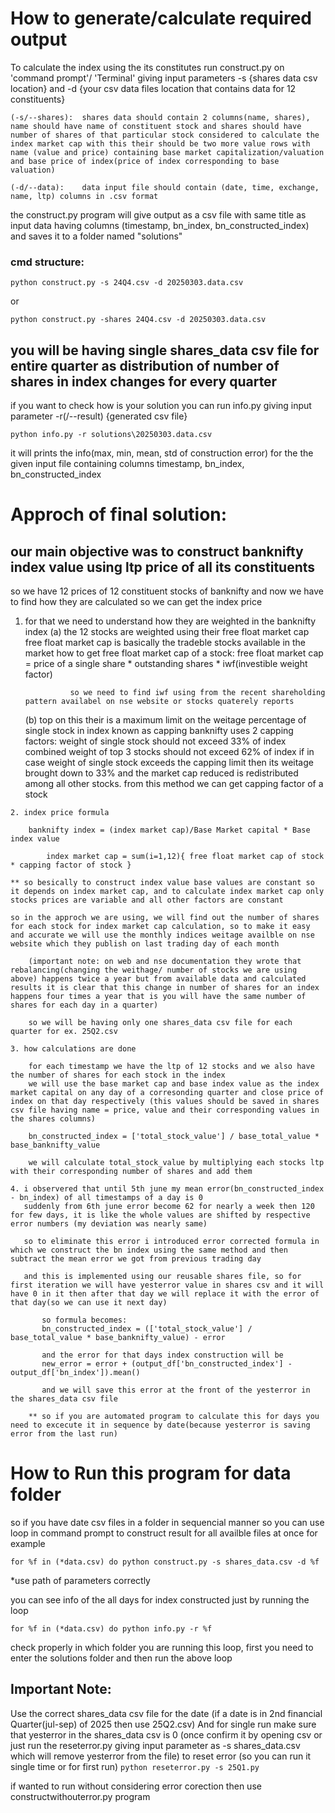 # How to generate/calculate required output

To calculate the index using the its constitutes run construct.py on 'command prompt'/ 'Terminal' giving input parameters -s {shares data csv location} and -d {your csv data files location that contains data for 12 constituents}

    (-s/--shares):	shares data should contain 2 columns(name, shares), name should have name of constituent stock and shares should have number of shares of that particular stock considered to calculate the index market cap with this their should be two more value rows with name (value and price) containing base market capitalization/valuation and base price of index(price of index corresponding to base valuation)

    (-d/--data):	data input file should contain (date, time, exchange, name, ltp) columns in .csv format



the construct.py program will give output as a csv file with same title as input data having columns (timestamp, bn_index, bn_constructed_index) and saves it to a folder named "solutions"

### cmd structure:
```
python construct.py -s 24Q4.csv -d 20250303.data.csv 
```
or

```
python construct.py -shares 24Q4.csv -d 20250303.data.csv
```




## you will be having single shares_data csv file for entire quarter as distribution of number of shares in index changes for every quarter



if you want to check how is your solution you can run info.py giving input parameter -r(/--result) {generated csv file}
```
python info.py -r solutions\20250303.data.csv
```
it will prints the info(max, min, mean, std of construction error) for the the given input file containing columns timestamp, bn_index, bn_constructed_index


# Approch of final solution:

## our main objective was to construct banknifty index value using ltp price of all its constituents 
   so we have 12 prices of 12 constituent stocks of banknifty and now we have to find how they are calculated so we can get the index price
   1. for that we need to understand how they are weighted in the banknifty index
        (a) the 12 stocks are weighted using their free float market cap 
                free float market cap is basically the tradeble stocks available in the market 
                how to get free float market cap of a stock:
                    free float market cap = price of a single share * outstanding shares * iwf(investible weight factor)

                    so we need to find iwf using from the recent shareholding pattern availabel on nse website or stocks quaterely reports

        (b) top on this their is a maximum limit on the weitage percentage of single stock in index known as capping
                banknifty uses 2 capping factors:
                    weight of single stock should not exceed 33% of index
                    combined weight of top 3 stocks should not exceed 62% of index
                if in case weight of single stock exceeds the capping limit then its weitage brought down to 33% and the market cap reduced is redistributed among all other stocks.
                    from this method we can get capping factor of a stock

    2. index price formula
        
        banknifty index = (index market cap)/Base Market capital * Base index value
        
            index market cap = sum(i=1,12){ free float market cap of stock * capping factor of stock }  

    ** so besically to construct index value base values are constant so it depends on index market cap, and to calculate index market cap only stocks prices are variable and all other factors are constant

    so in the approch we are using, we will find out the number of shares for each stock for index market cap calculation, so to make it easy and accurate we will use the monthly indices weitage availble on nse website which they publish on last trading day of each month

        (important note: on web and nse documentation they wrote that rebalancing(changing the weithage/ number of stocks we are using above) happens twice a year but from available data and calculated results it is clear that this change in number of shares for an index happens four times a year that is you will have the same number of shares for each day in a quarter)

        so we will be having only one shares_data csv file for each quarter for ex. 25Q2.csv

    3. how calculations are done

        for each timestamp we have the ltp of 12 stocks and we also have the number of shares for each stock in the index 
        we will use the base market cap and base index value as the index market capital on any day of a corresonding quarter and close price of index on that day respectively (this values should be saved in shares csv file having name = price, value and their corresponding values in the shares columns)

        bn_constructed_index = ['total_stock_value'] / base_total_value * base_banknifty_value

        we will calculate total_stock_value by multiplying each stocks ltp with their corresponding number of shares and add them 

    4. i observered that until 5th june my mean error(bn_constructed_index - bn_index) of all timestamps of a day is 0
       suddenly from 6th june error become 62 for nearly a week then 120 for few days, it is like the whole values are shifted by respective error numbers (my deviation was nearly same)
       
       so to eliminate this error i introduced error corrected formula in which we construct the bn index using the same method and then subtract the mean error we got from previous trading day

       and this is implemented using our reusable shares file, so for first iteration we will have yesterror value in shares csv and it will have 0 in it then after that day we will replace it with the error of that day(so we can use it next day)

           so formula becomes:
           bn_constructed_index = (['total_stock_value'] / base_total_value * base_banknifty_value) - error
           
           and the error for that days index construction will be
           new_error = error + (output_df['bn_constructed_index'] - output_df['bn_index']).mean() 

           and we will save this error at the front of the yesterror in the shares_data csv file

        ** so if you are automated program to calculate this for days you need to excecute it in sequence by date(because yesterror is saving error from the last run)

# How to Run this program for data folder

so if you have date csv files in a folder in sequencial manner so you can use loop in command prompt to construct result for all availble files at once
for example
```
for %f in (*data.csv) do python construct.py -s shares_data.csv -d %f
```
*use path of parameters correctly 

you can see info of the all days for index constructed just by running the loop 
```
for %f in (*data.csv) do python info.py -r %f
```
check properly in which folder you are running this loop, first you need to enter the solutions folder and then run the above loop 

## Important Note:
 Use the correct shares_data csv file for the date (if a date is in 2nd financial Quarter(jul-sep) of 2025 then use 25Q2.csv)
 And for single run make sure that yesterror in the shares_data csv is 0 (once confirm it by opening csv or just run the reseterror.py giving input parameter as -s shares_data.csv which will remove yesterror from the file)
    to reset error (so you can run it single time or for first run) 
    ```
    python reseterror.py -s 25Q1.py
    ``` 

 if wanted to run without considering error corection then use constructwithouterror.py program 